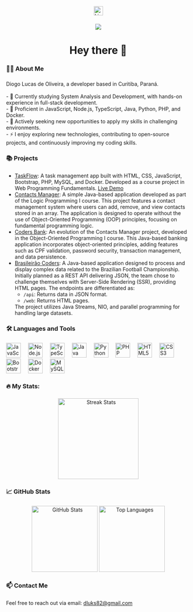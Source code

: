 ###

<div align="center">
  <a href="https://www.linkedin.com/in/diogo-lucas-de-oliveira/">
    <img src="https://img.shields.io/static/v1?message=LinkedIn&logo=linkedin&label=&color=0077B5&logoColor=white&labelColor=&style=for-the-badge" height="25" alt="LinkedIn" />
  </a>
</div>

###

<div align="center">
  <img src="https://visitor-badge.laobi.icu/badge?page_id=dluks82.dluks82" />
</div>

###

<h1 align="center">Hey there 👋</h1>

###

<h3 align="left">👨‍💻 About Me</h3>

###

<p align="left">Diogo Lucas de Oliveira, a developer based in Curitiba, Paraná.<br><br>
- 🌱 Currently studying System Analysis and Development, with hands-on experience in full-stack development.<br>
- 💼 Proficient in JavaScript, Node.js, TypeScript, Java, Python, PHP, and Docker.<br>
- 🚀 Actively seeking new opportunities to apply my skills in challenging environments.<br>
- ⚡ I enjoy exploring new technologies, contributing to open-source projects, and continuously improving my coding skills.</p>

###

<h3 align="left">📚 Projects</h3>

###

<ul>
  <li><a href="https://github.com/dluks82/fpw-as2-taskflow">TaskFlow</a>: A task management app built with HTML, CSS, JavaScript, Bootstrap, PHP, MySQL, and Docker. Developed as a course project in Web Programming Fundamentals. <a href="https://taskflow.11051982.xyz">Live Demo</a></li>
  
  <li><a href="https://github.com/dluks82/coders24_lp_projeto_final">Contacts Manager</a>: A simple Java-based application developed as part of the Logic Programming I course. This project features a contact management system where users can add, remove, and view contacts stored in an array. The application is designed to operate without the use of Object-Oriented Programming (OOP) principles, focusing on fundamental programming logic.</li>

  <li><a href="https://github.com/dluks82/coders24_poo_projeto_final">Coders Bank</a>: An evolution of the Contacts Manager project, developed in the Object-Oriented Programming I course. This Java-based banking application incorporates object-oriented principles, adding features such as CPF validation, password security, transaction management, and data persistence.</li>

  <li><a href="https://github.com/dluks82/coders24_tpi_projeto_final">Brasileirão Coders</a>: A Java-based application designed to process and display complex data related to the Brazilian Football Championship. Initially planned as a REST API delivering JSON, the team chose to challenge themselves with Server-Side Rendering (SSR), providing HTML pages. The endpoints are differentiated as:
    <ul>
      <li><code>/api</code>: Returns data in JSON format.</li>
      <li><code>/web</code>: Returns HTML pages.</li>
    </ul>
  The project utilizes Java Streams, NIO, and parallel programming for handling large datasets.
  </li>
</ul>

###

<h3 align="left">🛠️ Languages and Tools</h3>

###

<div align="left">
  <img src="https://cdn.jsdelivr.net/gh/devicons/devicon/icons/javascript/javascript-original.svg" height="40" alt="JavaScript" />
  <img width="12" />
  <img src="https://cdn.jsdelivr.net/gh/devicons/devicon/icons/nodejs/nodejs-original.svg" height="40" alt="Node.js" />
  <img width="12" />
  <img src="https://cdn.jsdelivr.net/gh/devicons/devicon/icons/typescript/typescript-original.svg" height="40" alt="TypeScript" />
  <img width="12" />
  <img src="https://cdn.jsdelivr.net/gh/devicons/devicon/icons/java/java-original.svg" height="40" alt="Java" />
  <img width="12" />
  <img src="https://cdn.jsdelivr.net/gh/devicons/devicon/icons/python/python-original.svg" height="40" alt="Python" />
  <img width="12" />
  <img src="https://cdn.jsdelivr.net/gh/devicons/devicon/icons/php/php-original.svg" height="40" alt="PHP" />
  <img width="12" />
  <img src="https://cdn.jsdelivr.net/gh/devicons/devicon/icons/html5/html5-original.svg" height="40" alt="HTML5" />
  <img width="12" />
  <img src="https://cdn.jsdelivr.net/gh/devicons/devicon/icons/css3/css3-original.svg" height="40" alt="CSS3" />
  <img width="12" />
  <img src="https://cdn.jsdelivr.net/gh/devicons/devicon/icons/bootstrap/bootstrap-original.svg" height="40" alt="Bootstrap" />
  <img width="12" />
  <img src="https://cdn.jsdelivr.net/gh/devicons/devicon/icons/docker/docker-plain-wordmark.svg" height="40" alt="Docker" />
  <img width="12" />
  <img src="https://cdn.jsdelivr.net/gh/devicons/devicon/icons/mysql/mysql-original-wordmark.svg" height="40" alt="MySQL" />
</div>

###

<h3 align="left">🔥 My Stats:</h3>

###

<div align="center">
  <img src="https://streak-stats.demolab.com?user=dluks82&locale=en&mode=daily&theme=dark&hide_border=false&border_radius=5&order=3" height="220" alt="Streak Stats" />
</div>

###

<h3 align="left">📈 GitHub Stats</h3>

###

<div align="center">
  <img src="https://github-readme-stats.vercel.app/api?username=dluks82&show_icons=true&theme=dark" height="180" alt="GitHub Stats" />
  <img src="https://github-readme-stats.vercel.app/api/top-langs/?username=dluks82&layout=compact&theme=dark" height="180" alt="Top Languages" />
</div>

###

<h3 align="left">📫 Contact Me</h3>

###

<p align="left">Feel free to reach out via email: <a href="mailto:dluks82@gmail.com">dluks82@gmail.com</a></p>

